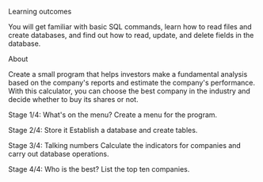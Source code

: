  Learning outcomes

You will get familiar with basic SQL commands, learn how to read files and create databases, and find out how to read, update, and delete fields in the database.

 About

Create a small program that helps investors make a fundamental analysis based on the company's reports and estimate the company's performance. With this calculator, you can choose the best company in the industry and decide whether to buy its shares or not.






Stage 1/4: What's on the menu?
Create a menu for the program.

Stage 2/4: Store it
Establish a database and create tables.

Stage 3/4: Talking numbers
Calculate the indicators for companies and carry out database operations.

Stage 4/4: Who is the best?
List the top ten companies. 
